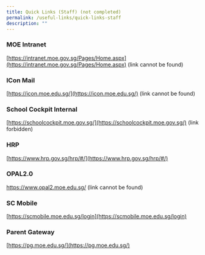 ```yaml
---
title: Quick Links (Staff) (not completed)
permalink: /useful-links/quick-links-staff
description: ""
---
```

### MOE Intranet
[https://intranet.moe.gov.sg/Pages/Home.aspx](https://intranet.moe.gov.sg/Pages/Home.aspx) (link cannot be found)

### ICon Mail
[https://icon.moe.edu.sg/](https://icon.moe.edu.sg/) (link cannot be found)

### School Cockpit Internal
[https://schoolcockpit.moe.gov.sg/](https://schoolcockpit.moe.gov.sg/) (link forbidden)

### HRP
[https://www.hrp.gov.sg/hrp/#/](https://www.hrp.gov.sg/hrp/#/)

### OPAL2.0
https://www.opal2.moe.edu.sg/ (link cannot be found)

### SC Mobile
[https://scmobile.moe.edu.sg/login](https://scmobile.moe.edu.sg/login)

### Parent Gateway
[https://pg.moe.edu.sg/](https://pg.moe.edu.sg/)